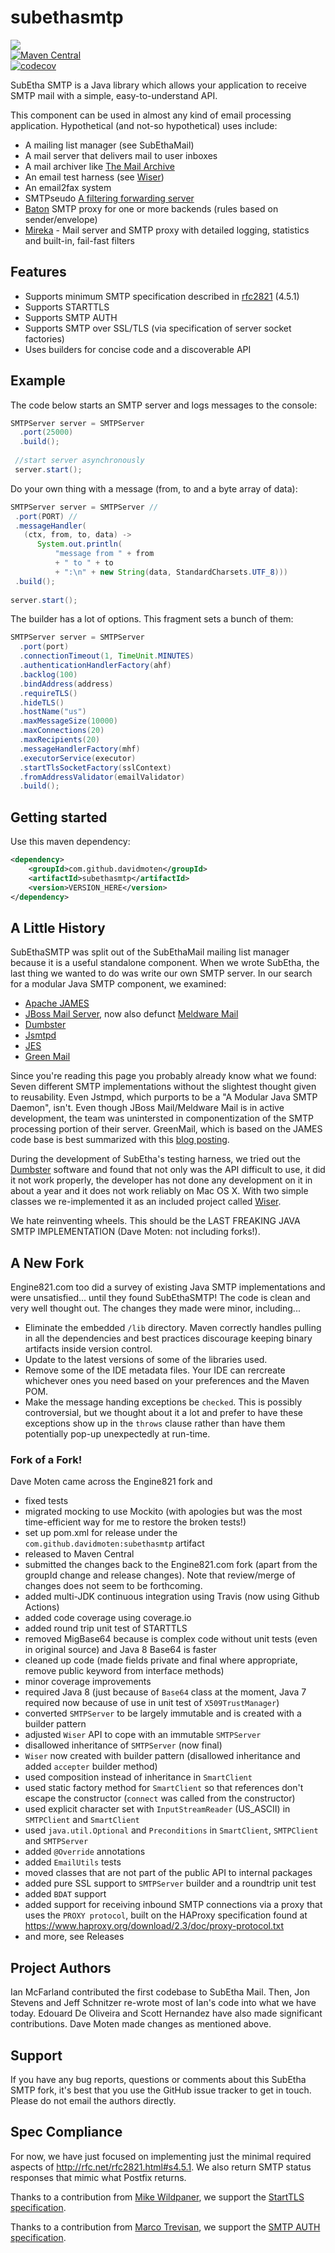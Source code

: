 # subethasmtp
<a href="https://github.com/davidmoten/subethasmtp/actions/workflows/ci.yml"><img src="https://github.com/davidmoten/subethasmtp/actions/workflows/ci.yml/badge.svg"/></a><br/>
[![Maven Central](https://maven-badges.herokuapp.com/maven-central/com.github.davidmoten/subethasmtp/badge.svg?style=flat)](https://maven-badges.herokuapp.com/maven-central/com.github.davidmoten/subethasmtp)<br/>
[![codecov](https://codecov.io/gh/davidmoten/subethasmtp/branch/master/graph/badge.svg)](https://codecov.io/gh/davidmoten/subethasmtp)<br/>

SubEtha SMTP is a Java library which allows your application to receive SMTP mail with a simple, easy-to-understand API.

This component can be used in almost any kind of email  processing application.  Hypothetical (and not-so hypothetical) uses include:

  * A mailing list manager (see SubEthaMail)
  * A mail server that delivers mail to user inboxes
  * A mail archiver like [The Mail Archive](http://www.mail-archive.com/)
  * An email test harness (see [Wiser](Wiser.md))
  * An email2fax system
  * SMTPseudo [A filtering forwarding server](http://code.google.com/p/smtpseudo/)
  * [Baton](http://code.google.com/p/baton/) SMTP proxy for one or more backends (rules based on sender/envelope)
  * [Mireka](http://code.google.com/p/mireka/) - Mail server and SMTP proxy with detailed logging, statistics and built-in, fail-fast filters
  
## Features
* Supports minimum SMTP specification described in [rfc2821](https://tools.ietf.org/html/rfc2821#section-4.5.1) (4.5.1)
* Supports STARTTLS 
* Supports SMTP AUTH
* Supports SMTP over SSL/TLS (via specification of server socket factories)
* Uses builders for concise code and a discoverable API


## Example

The code below starts an SMTP server and logs messages to the console:
```java
SMTPServer server = SMTPServer 
  .port(25000) 
  .build();
  
 //start server asynchronously
 server.start();
 ```
 
 Do your own thing with a message (from, to and a byte array of data):
 ```java
SMTPServer server = SMTPServer //
  .port(PORT) //
  .messageHandler(
    (ctx, from, to, data) -> 
       System.out.println(
           "message from " + from 
           + " to " + to
           + ":\n" + new String(data, StandardCharsets.UTF_8)))
  .build();
  
server.start();
```

The builder has a lot of options. This fragment sets a bunch of them:

```java
SMTPServer server = SMTPServer 
  .port(port) 
  .connectionTimeout(1, TimeUnit.MINUTES) 
  .authenticationHandlerFactory(ahf) 
  .backlog(100) 
  .bindAddress(address) 
  .requireTLS() 
  .hideTLS() 
  .hostName("us") 
  .maxMessageSize(10000)
  .maxConnections(20)
  .maxRecipients(20) 
  .messageHandlerFactory(mhf) 
  .executorService(executor)
  .startTlsSocketFactory(sslContext)
  .fromAddressValidator(emailValidator)
  .build();
```

## Getting started
Use this maven dependency:

```xml
<dependency>
    <groupId>com.github.davidmoten</groupId>
    <artifactId>subethasmtp</artifactId>
    <version>VERSION_HERE</version>
</dependency>
```

## A Little History ##
SubEthaSMTP was split out of the SubEthaMail mailing list manager because it is a useful standalone component.  When we wrote SubEtha, the last thing we wanted to do was write our own SMTP server.  In our search for a modular Java SMTP component, we examined:

  * [Apache JAMES](http://james.apache.org/)
  * [JBoss Mail Server](http://labs.jboss.com/portal/jbossmail/index.html), now also defunct [Meldware Mail](http://www.buni.org/mediawiki/index.php/Meldware_Mail)
  * [Dumbster](http://quintanasoft.com/dumbster/)
  * [Jsmtpd](http://www.jsmtpd.org/site/)
  * [JES](http://www.ericdaugherty.com/java/mailserver/)
  * [Green Mail](http://www.icegreen.com/greenmail/)

Since you're reading this page you probably already know what we found:  Seven different SMTP implementations without the slightest thought given to reusability. Even Jstmpd, which purports to be a "A Modular Java SMTP Daemon", isn't.  Even though JBoss Mail/Meldware Mail is in active development, the team was unintersted in componentization of the SMTP processing portion of their server.  GreenMail, which is based on the JAMES code base is best summarized with this [blog posting](http://eokyere.blogspot.com/2006/10/get-wiser-with-subethasmtp.html).

During the development of SubEtha's testing harness, we tried out the [Dumbster](http://quintanasoft.com/dumbster/) software  and found that not only was the API difficult to use, it did it not work properly, the developer has not done any development on it in about a year and it does not work reliably on Mac OS X. With two simple classes we re-implemented it as an included project called [Wiser](Wiser.md).

We hate reinventing wheels.  This should be the LAST FREAKING JAVA SMTP IMPLEMENTATION (Dave Moten: not including forks!).

## A New Fork ##
Engine821.com too did a survey of existing Java SMTP implementations and were unsatisfied... until they found SubEthaSMTP! The code is clean and very well thought out. The changes they made were minor, including...

* Eliminate the embedded `/lib` directory. Maven correctly handles pulling in all the dependencies and best practices discourage keeping binary artifacts inside version control.
* Update to the latest versions of some of the libraries used. 
* Remove some of the IDE metadata files. Your IDE can rercreate whichever ones you need based on your preferences and the Maven POM.
* Make the message handing exceptions be `checked`. This is possibly controversial, but we thought about it a lot and prefer to have these exceptions show up in the `throws` clause rather than have them potentially pop-up unexpectedly at run-time. 

### Fork of a Fork!
Dave Moten came across the Engine821 fork and 
* fixed tests
* migrated mocking to use Mockito (with apologies but was the most time-efficient way for me to restore the broken tests!)
* set up pom.xml for release under the `com.github.davidmoten:subethasmtp` artifact 
* released to Maven Central
* submitted the changes back to the Engine821.com fork (apart from the groupId change and release changes). Note that review/merge of changes does not seem to be forthcoming. 
* added multi-JDK continuous integration using Travis (now using Github Actions)
* added code coverage using coverage.io
* added round trip unit test of STARTTLS
* removed MigBase64 because is complex code without unit tests (even in original source) and Java 8 Base64 is faster
* cleaned up code (made fields private and final where appropriate, remove public keyword from interface methods)
* minor coverage improvements
* required Java 8 (just because of `Base64` class at the moment, Java 7 required now because of use in unit test of `X509TrustManager`)
* converted `SMTPServer` to be largely immutable and is created with a builder pattern
* adjusted `Wiser` API to cope with an immutable `SMTPServer`
* disallowed inheritance of `SMTPServer` (now final)
* `Wiser` now created with builder pattern (disallowed inheritance and added `accepter` builder method)
* used composition instead of inheritance in `SmartClient`
* used static factory method for `SmartClient` so that references don't escape the constructor (`connect` was called from the constructor)
* used explicit character set with `InputStreamReader` (US_ASCII) in `SMTPClient` and `SmartClient`
* used `java.util.Optional` and `Preconditions` in `SmartClient`, `SMTPClient` and `SMTPServer`
* added `@Override` annotations
* added `EmailUtils` tests
* moved classes that are not part of the public API to internal packages
* added pure SSL support to `SMTPServer` builder and a roundtrip unit test
* added `BDAT` support
* added support for receiving inbound SMTP connections via a proxy that uses the `PROXY protocol`, built on the HAProxy specification found at https://www.haproxy.org/download/2.3/doc/proxy-protocol.txt
* and more, see Releases


## Project Authors ##
Ian McFarland contributed the first codebase to SubEtha Mail. Then, Jon Stevens and Jeff Schnitzer re-wrote most of Ian's code into what we have today. Edouard De Oliveira and Scott Hernandez have also made significant contributions. Dave Moten made changes as mentioned above.

## Support ##
If you have any bug reports, questions or comments about this SubEtha SMTP fork, it's best that you use the GitHub issue tracker to get in touch. Please do not email the authors directly.

## Spec Compliance ##
For now, we have just focused on implementing just the minimal required aspects of http://rfc.net/rfc2821.html#s4.5.1. We also return SMTP status responses that mimic what Postfix returns.

Thanks to a contribution from [Mike Wildpaner](mailto:mikeREMOVETHISPART@wildpaner.com), we support the [StartTLS specification](http://rfc.net/rfc2487.html).

Thanks to a contribution from [Marco Trevisan](mailto:mrctrevisanREMOVETHISPART@yahoo.it), we support the [SMTP AUTH specification](http://rfc.net/rfc2554.html).

